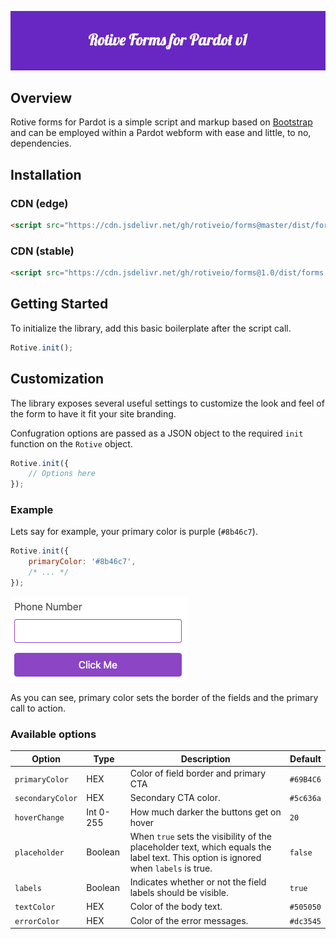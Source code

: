 ![Rotive IO Forms for Pardot](https://github.com/RotiveIO/Forms/raw/main/Static/bannerv1.png)

## Overview

Rotive forms for Pardot is a simple script and markup based on [Bootstrap](https://getbootstrap.com/) and can be employed within a Pardot webform with ease and little, to no, dependencies.

## Installation

### CDN (edge)
```html
<script src="https://cdn.jsdelivr.net/gh/rotiveio/forms@master/dist/forms.js"></script>
```

### CDN (stable)
```html
<script src="https://cdn.jsdelivr.net/gh/rotiveio/forms@1.0/dist/forms.js"></script>
```

## Getting Started

To initialize the library, add this basic boilerplate after the script call.

```javascript
Rotive.init();
```

## Customization

The library exposes several useful settings to customize the look and feel of the form to have it fit your site branding.

Confugration options are passed as a JSON object to the required `init` function on the `Rotive` object.

```javascript
Rotive.init({
	// Options here
});
```

### Example

Lets say for example, your primary color is purple (`#8b46c7`).

```javascript
Rotive.init({
	primaryColor: '#8b46c7',
	/* ... */
});
```

![Rotive IO Primary color example](https://github.com/RotiveIO/Forms/raw/main/Static/primaryColor.png)

As you can see, primary color sets the border of the fields and the primary call to action.

### Available options

|Option|Type|Description|Default|
|------|----|-----------|-------|
|`primaryColor`|HEX|Color of field border and primary CTA|`#69B4C6`|
|`secondaryColor`|HEX|Secondary CTA color.|`#5c636a`|
|`hoverChange`|Int 0-255|How much darker the buttons get on hover|`20`|
|`placeholder`|Boolean|When `true` sets the visibility of the placeholder text, which equals the label text. This option is ignored when `labels` is true.|`false`
|`labels`|Boolean|Indicates whether or not the field labels should be visible.|`true`
|`textColor`|HEX|Color of the body text.|`#505050`
|`errorColor`|HEX|Color of the error messages.|`#dc3545`